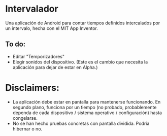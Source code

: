 # Intervalador
Una aplicación de Android para contar tiempos definidos intercalados por un intervalo, hecha con el MIT App Inventor.

## To do:
- Editar "Temporizadores"
- Elegir sonidos del dispositivo. (Este es el cambio que necesita la aplicación para dejar de estar en Alpha.)

# Disclaimers:
- La aplicación debe estar en pantalla para mantenerse funcionando. En segundo plano, funciona por un tiempo (no probado, probablemente dependa de cada dispositivo / sistema operativo / configuración) hasta congelarse.
- No se han hecho pruebas concretas con pantalla dividida. Podría hibernar o no.
